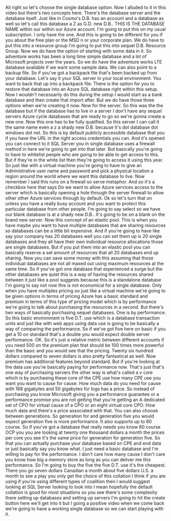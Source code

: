 All right so let's choose the single database option.
Now I alluded to it in this video but there's two concepts here.
There's the database server and the database itself.
Just like in Cosmo's D.B. has an account and a database as well so let's call this database a Z as G.D.
new D.B..
THIS IS THE DATABASE NAME within our within our Azure account.
I'm going to put this on my usual subscription.
I only have the one.
And this is going to be different for you if you about the free plan or the MSD n or your corporate
plan.
We do have to put this into a resource group I'm going to put this into sequel D.B. Resource Group.
Now we do have the option of starting with some data in it.
So adventure works has been a long time simple database and a lot of Microsoft projects over the years.
So we do have the adventure works LTE database available if we want some sample data.
We can also point to a backup file.
So if you've got a backpack file that's been backed up from your database.
Let's say it your SQL server in your local environment.
You want to back that up into a backpack file.
There is the option for you to restore that database into an Azure SQL database right within this setup.
Now I wouldn't necessarily do this during the setup I would start as a bank database and then create
that import after.
But we do have those three options when we're creating it now.
Now for the server.
So this was the the database but if the database has to live in a server I don't have any sequel servers
Azure cycle databases that are ready to go so we're gonna create a new one.
Now this one has to be fully qualified.
So this server
I can call it the same name even a z a shady new D.B. because it's dot database dot windows dot net.
So this is by default publicly accessible database that you if you have the URL in the right access
credentials you can.
And it's opened you can connect to it SQL Server you in single database uses a firewall method in here
we're going to get into that later.
But basically you're going to have to whitelist people who are going to be able to get access to this.
But if they're in the white list then they're going to access it using this year.
So just like with a virtual machine you're going to have to give an Administrative user name and password
and pick a physical location a region around the world where we want this database to live.
Now remember I said this runs on a firewall so serve metaphor.
And so it's a checkbox here that says Do we want to allow Azure services access to the server which
is basically opening a hole through the server firewall to allow other other Azure services through
by default.
Ok so let's turn that on unless you have a really busy account and you want to protect this particular
database from other people.
I'm going to say select so we have our blank database is at a shady new D.B..
It's going to be on a blank on the brand new server.
Now this concept of an elastic pool.
This is when you have maybe you want to have multiple databases that are sharing resources so databases
can be a little bit expensive.
And if you're going to have like say your company has 20 databases well you can set them up is 20 single
databases and they all have their own individual resource allocations those are single databases.
But if you put them into an elastic pool you can basically reserve a set amount of resources that all
20 databases end up sharing.
Now you can save some money with this assuming that those individual databases are not all maxed out
using maximum resources at the same time.
So if you've got one database that experienced a surge but the other databases are quiet this is a way
of having the resources shared between it just like a pool suggests because this is a standalone database
I'm going to say not now this is not economical for a single database.
Only when you have multiples pricing so just like a virtual machine we're going to be given options
in terms of pricing Azure has a basic standard and premium in terms of this type of pricing model which
is by performance
we're going to talk about purchasing the resources in a second.
But there's two ways of basically purchasing sequel databases.
One is by performance.
So this basic environment is five D.T. use which is a database transaction units and just like with
web apps using data use is going to be basically a way of comparing the performance.
So if we've got five here on basic if you get a 10 on standard that's a double you would expect double
server performance.
OK.
So it's just a relative metric between different accounts if you need 500 on the premium plan that should
be 100 times more powerful than the basic and you would see that the pricing.
Twenty six hundred dollars compared to seven dollars is also pretty fantastical as well.
Now premium has additional features beyond standard.
But if you're looking at the data use you're basically paying for performance now.
That's just that's one way of purchasing servers the other way is what's called a v core which is by
purchasing these core of the CPE use how many CPE use you want you want to cause for cause.
How much data do you need for cause with 168 gigabytes and 50 gigabytes for logs has a price.
So instead of purchasing you know Microsoft giving you a performance guarantee or a performance promise
you are not getting that you're getting an A dedicated set of CPO for virtual cause of a CPO or an eight
virtual core CPO.
How much data and there's a price associated with that.
You can also choose between generations.
So generation for and generation five you would expect generation five is more performance.
It also supports up to 80 course.
So if you've got a database that really needs you know 80 course OCP you you are looking at twenty one
thousand dollars a month the prices per core you see it's the same price for generation for generation
five.
So that you can actually purchase your database based on CPE and end data or just basically say you
know what.
I just need a basic database and I'm willing to pay for the performance.
I don't care how many cause I don't care you know how big a memory store as long as you can deliver
me this performance.
So I'm going to buy the five the five D.T. use it's the cheapest.
There you go seven dollars Canadian a month about five dollars U.S. a month to see a play
you only get the choice of this collation I think if you are using if you're using different types of
coalition then I would suggest looking at SQL Server looking to look into I mean hopefully the default
collation is good for most situations so you see there's some complexity there setting up databases
and setting up servers I'm going to hit the create button here we'll get into it but I going a positive
video when we come back we're going to have a working single database so we can start playing with it.
